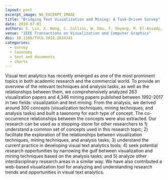 ```yaml
---
layout: post
excerpt_image: NO_EXCERPT_IMAGE
title: "Bridging Text Visualization and Mining: A Task-Driven Survey"
date: 2019-07-01
authors: S. Liu, X. Wang, C. Collins, W. Dou, F. Ouyang, M. El-Assady, L. Jiang & D. Keim
venue: "IEEE Transactions on Visualization and Computer Graphics"
doi: 10.1109/TVCG.2018.2834341
categories:
  - survey
  - taxonomy
  - text and documents
  - charts
---
```

Visual text analytics has recently emerged as one of the most prominent topics in both academic research and the commercial world. To provide an overview of the relevant techniques and analysis tasks, as well as the relationships between them, we comprehensively analyzed 263 visualization papers and 4,346 mining papers published between 1992-2017 in two fields: visualization and text mining. From the analysis, we derived around 300 concepts (visualization techniques, mining techniques, and analysis tasks) and built a taxonomy for each type of concept. The co-occurrence relationships between the concepts were also extracted. Our research can be used as a stepping-stone for other researchers to 1) understand a common set of concepts used in this research topic; 2) facilitate the exploration of the relationships between visualization techniques, mining techniques, and analysis tasks; 3) understand the current practice in developing visual text analytics tools; 4) seek potential research opportunities by narrowing the gulf between visualization and mining techniques based on the analysis tasks; and 5) analyze other interdisciplinary research areas in a similar way. We have also contributed a web-based visualization tool for analyzing and understanding research trends and opportunities in visual text analytics.
